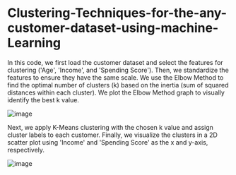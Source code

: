 # Clustering-Techniques-for-the-any-customer-dataset-using-machine-Learning
In this code, we first load the customer dataset and select the features for clustering ('Age', 'Income', and 'Spending Score'). Then, we standardize the features to ensure they have the same scale. We use the Elbow Method to find the optimal number of clusters (k) based on the inertia (sum of squared distances within each cluster). We plot the Elbow Method graph to visually identify the best k value.

![image](https://github.com/NituY/Clustering-Techniques-for-the-any-customer-dataset-using-machine-Learning/assets/108191093/00659507-5fb0-45d8-9666-88c1e8cdbc0d)

Next, we apply K-Means clustering with the chosen k value and assign cluster labels to each customer. Finally, we visualize the clusters in a 2D scatter plot using 'Income' and 'Spending Score' as the x and y-axis, respectively.

![image](https://github.com/NituY/Clustering-Techniques-for-the-any-customer-dataset-using-machine-Learning/assets/108191093/ce0ef801-d473-4558-808c-d46ab6a1b2c4)
